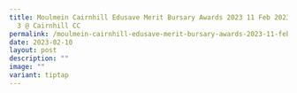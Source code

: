 ```yaml
---
title: Moulmein Cairnhill Edusave Merit Bursary Awards 2023 11 Feb 2023 Session
  3 @ Cairnhill CC
permalink: /moulmein-cairnhill-edusave-merit-bursary-awards-2023-11-feb-2023-session-3-cairnhill-cc/
date: 2023-02-10
layout: post
description: ""
image: ""
variant: tiptap
---
```

